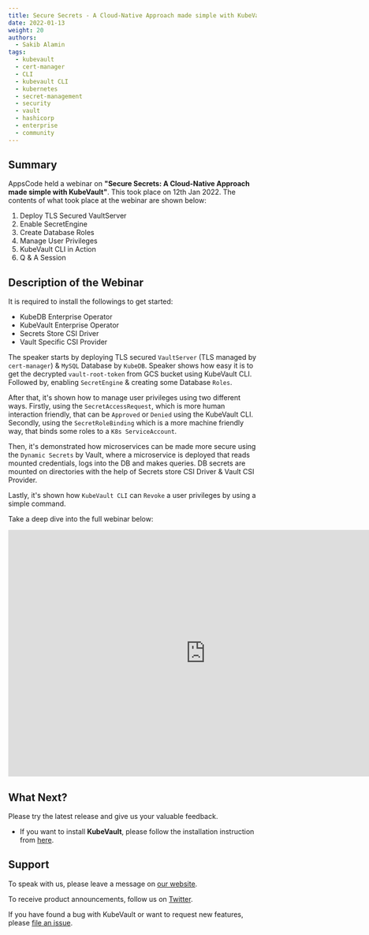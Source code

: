 ```yaml
---
title: Secure Secrets - A Cloud-Native Approach made simple with KubeVault
date: 2022-01-13
weight: 20
authors:
  - Sakib Alamin
tags:
  - kubevault
  - cert-manager
  - CLI
  - kubevault CLI
  - kubernetes
  - secret-management
  - security
  - vault
  - hashicorp
  - enterprise
  - community
---
```


## Summary

AppsCode held a webinar on **"Secure Secrets: A Cloud-Native Approach made simple with KubeVault"**. This took place on 12th Jan 2022. The contents of what took place at the webinar are shown below:
1) Deploy TLS Secured VaultServer
2) Enable SecretEngine
3) Create Database Roles
4) Manage User Privileges
5) KubeVault CLI in Action
6) Q & A Session

## Description of the Webinar

It is required to install the followings to get started:
  - KubeDB Enterprise Operator
  - KubeVault Enterprise Operator
  - Secrets Store CSI Driver
  - Vault Specific CSI Provider

The speaker starts by deploying TLS secured `VaultServer` (TLS managed by `cert-manager`) & `MySQL` Database by `KubeDB`. Speaker shows how easy it is to get the decrypted `vault-root-token` from GCS bucket using KubeVault CLI. Followed by, enabling `SecretEngine` & creating some Database `Roles`. 

After that, it's shown how to manage user privileges using two different ways. Firstly, using the `SecretAccessRequest`, which is more human interaction friendly, that can be `Approved` or `Denied` using the KubeVault CLI. Secondly, using the `SecretRoleBinding` which is a more machine friendly way, that binds some roles to a `K8s ServiceAccount`.

Then, it's demonstrated how microservices can be made more secure using the `Dynamic Secrets` by Vault, where a microservice is deployed that reads mounted credentials, logs into the DB and makes queries. DB secrets are mounted on directories with the help of Secrets store CSI Driver & Vault CSI Provider. 

Lastly, it's shown how `KubeVault CLI` can `Revoke` a user privileges by using a simple command.

  Take a deep dive into the full webinar below:

<iframe style="height: 500px; width: 800px" src="https://youtu.be/dLW4ZX3vcJI" title="YouTube video player" frameborder="0" allow="accelerometer; autoplay; clipboard-write; encrypted-media; gyroscope; picture-in-picture" allowfullscreen></iframe>

## What Next?

Please try the latest release and give us your valuable feedback.

* If you want to install **KubeVault**, please follow the installation instruction from [here](https://kubevault.com/docs/v2022.01.11/setup/).


## Support

To speak with us, please leave a message on [our website](https://appscode.com/contact/).

To receive product announcements, follow us on [Twitter](https://twitter.com/KubeVault).

If you have found a bug with KubeVault or want to request new features, please [file an issue](https://github.com/kubevault/project/issues/new).
